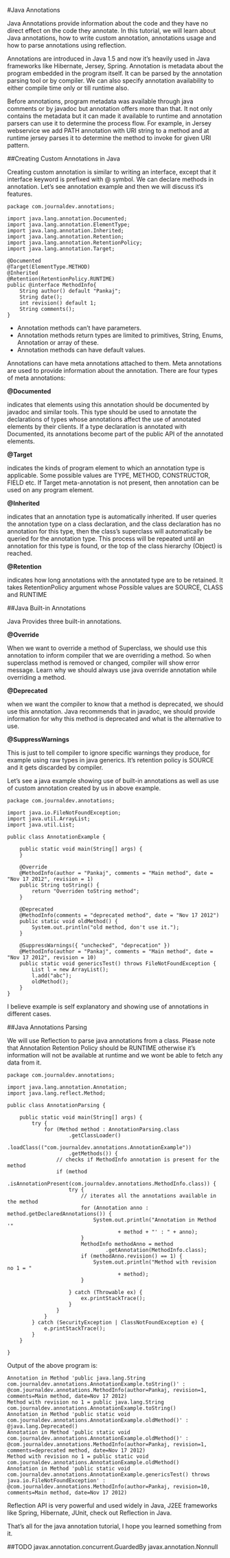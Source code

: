 #Java Annotations

Java Annotations provide information about the code and they have no direct effect on the code they
annotate. In this tutorial, we will learn about Java annotations, how to write custom annotation, 
annotations usage and how to parse annotations using reflection.

Annotations are introduced in Java 1.5 and now it’s heavily used in Java frameworks like Hibernate,
Jersey, Spring. Annotation is metadata about the program embedded in the program itself. It can be
parsed by the annotation parsing tool or by compiler. We can also specify annotation availability to
either compile time only or till runtime also.

Before annotations, program metadata was available through java comments or by javadoc but annotation
offers more than that. It not only contains the metadata but it can made it available to runtime and
annotation parsers can use it to determine the process flow. For example, in Jersey webservice we add
PATH annotation with URI string to a method and at runtime jersey parses it to determine the method to
invoke for given URI pattern.

##Creating Custom Annotations in Java

Creating custom annotation is similar to writing an interface, except that it interface keyword is
prefixed with @ symbol. We can declare methods in annotation. Let’s see annotation example and then
we will discuss it’s features.

    package com.journaldev.annotations;

    import java.lang.annotation.Documented;
    import java.lang.annotation.ElementType;
    import java.lang.annotation.Inherited;
    import java.lang.annotation.Retention;
    import java.lang.annotation.RetentionPolicy;
    import java.lang.annotation.Target;

    @Documented
    @Target(ElementType.METHOD)
    @Inherited
    @Retention(RetentionPolicy.RUNTIME)
    public @interface MethodInfo{
        String author() default "Pankaj";
        String date();
        int revision() default 1;
        String comments();
    }

* Annotation methods can’t have parameters.
* Annotation methods return types are limited to primitives, String, Enums, Annotation or array of these.
* Annotation methods can have default values.

Annotations can have meta annotations attached to them. Meta annotations are used to provide information
about the annotation. There are four types of meta annotations:

**@Documented**

indicates that elements using this annotation should be documented by javadoc and similar tools. This type
should be used to annotate the declarations of types whose annotations affect the use of annotated elements
by their clients. If a type declaration is annotated with Documented, its annotations become part of the
public API of the annotated elements.

**@Target**

indicates the kinds of program element to which an annotation type is applicable. Some possible values are
TYPE, METHOD, CONSTRUCTOR, FIELD etc. If Target meta-annotation is not present, then annotation can be used
on any program element.

**@Inherited**

indicates that an annotation type is automatically inherited. If user queries the annotation type on a class
declaration, and the class declaration has no annotation for this type, then the class’s superclass will
automatically be queried for the annotation type. This process will be repeated until an annotation for this
type is found, or the top of the class hierarchy (Object) is reached.

**@Retention**

indicates how long annotations with the annotated type are to be retained. It takes RetentionPolicy argument
whose Possible values are SOURCE, CLASS and RUNTIME

##Java Built-in Annotations

Java Provides three built-in annotations.

**@Override**

When we want to override a method of Superclass, we should use this annotation to inform compiler that we are
overriding a method. So when superclass method is removed or changed, compiler will show error message. Learn
why we should always use java override annotation while overriding a method.

**@Deprecated**

when we want the compiler to know that a method is deprecated, we should use this annotation. Java recommends
that in javadoc, we should provide information for why this method is deprecated and what is the alternative
to use.

**@SuppressWarnings**

This is just to tell compiler to ignore specific warnings they produce, for example using raw types in java
generics. It’s retention policy is SOURCE and it gets discarded by compiler.

Let’s see a java example showing use of built-in annotations as well as use of custom annotation created by us
in above example.

    package com.journaldev.annotations;

    import java.io.FileNotFoundException;
    import java.util.ArrayList;
    import java.util.List;

    public class AnnotationExample {

        public static void main(String[] args) {
        }

        @Override
        @MethodInfo(author = "Pankaj", comments = "Main method", date = "Nov 17 2012", revision = 1)
        public String toString() {
            return "Overriden toString method";
        }

        @Deprecated
        @MethodInfo(comments = "deprecated method", date = "Nov 17 2012")
        public static void oldMethod() {
            System.out.println("old method, don't use it.");
        }

        @SuppressWarnings({ "unchecked", "deprecation" })
        @MethodInfo(author = "Pankaj", comments = "Main method", date = "Nov 17 2012", revision = 10)
        public static void genericsTest() throws FileNotFoundException {
            List l = new ArrayList();
            l.add("abc");
            oldMethod();
        }
    }

I believe example is self explanatory and showing use of annotations in different cases.


##Java Annotations Parsing

We will use Reflection to parse java annotations from a class. Please note that Annotation Retention Policy
should be RUNTIME otherwise it’s information will not be available at runtime and we wont be able to fetch
any data from it.

    package com.journaldev.annotations;

    import java.lang.annotation.Annotation;
    import java.lang.reflect.Method;

    public class AnnotationParsing {

        public static void main(String[] args) {
            try {
                for (Method method : AnnotationParsing.class
                        .getClassLoader()
                        .loadClass(("com.journaldev.annotations.AnnotationExample"))
                        .getMethods()) {
                    // checks if MethodInfo annotation is present for the method
                    if (method
                            .isAnnotationPresent(com.journaldev.annotations.MethodInfo.class)) {
                        try {
                            // iterates all the annotations available in the method
                            for (Annotation anno : method.getDeclaredAnnotations()) {
                                System.out.println("Annotation in Method '"
                                        + method + "' : " + anno);
                            }
                            MethodInfo methodAnno = method
                                    .getAnnotation(MethodInfo.class);
                            if (methodAnno.revision() == 1) {
                                System.out.println("Method with revision no 1 = "
                                        + method);
                            }

                        } catch (Throwable ex) {
                            ex.printStackTrace();
                        }
                    }
                }
            } catch (SecurityException | ClassNotFoundException e) {
                e.printStackTrace();
            }
        }

    }

Output of the above program is:

    Annotation in Method 'public java.lang.String com.journaldev.annotations.AnnotationExample.toString()' : @com.journaldev.annotations.MethodInfo(author=Pankaj, revision=1, comments=Main method, date=Nov 17 2012)
    Method with revision no 1 = public java.lang.String com.journaldev.annotations.AnnotationExample.toString()
    Annotation in Method 'public static void com.journaldev.annotations.AnnotationExample.oldMethod()' : @java.lang.Deprecated()
    Annotation in Method 'public static void com.journaldev.annotations.AnnotationExample.oldMethod()' : @com.journaldev.annotations.MethodInfo(author=Pankaj, revision=1, comments=deprecated method, date=Nov 17 2012)
    Method with revision no 1 = public static void com.journaldev.annotations.AnnotationExample.oldMethod()
    Annotation in Method 'public static void com.journaldev.annotations.AnnotationExample.genericsTest() throws java.io.FileNotFoundException' : @com.journaldev.annotations.MethodInfo(author=Pankaj, revision=10, comments=Main method, date=Nov 17 2012)


Reflection API is very powerful and used widely in Java, J2EE frameworks like Spring, Hibernate, JUnit, check out Reflection in Java.

That’s all for the java annotation tutorial, I hope you learned something from it.


##TODO
javax.annotation.concurrent.GuardedBy
javax.annotation.Nonnull
